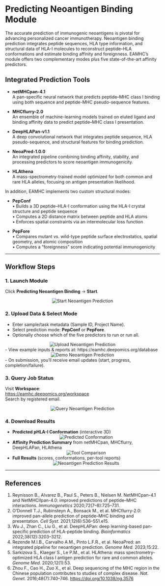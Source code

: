 # Predicting Neoantigen Binding Module

The accurate prediction of immunogenic neoantigens is pivotal for advancing personalized cancer immunotherapy. Neoantigen binding prediction integrates peptide sequences, HLA type information, and structural data of HLA-I molecules to reconstruct peptide–HLA conformations and estimate binding affinity and foreignness. EAMHC’s module offers two complementary modes plus five state-of-the-art affinity predictors.

## Integrated Prediction Tools

- **netMHCpan-4.1**  
  A pan-specific neural network that predicts peptide–MHC class I binding using both sequence and peptide-MHC pseudo-sequence features.  

- **MHCflurry-2.0**  
  An ensemble of machine-learning models trained on eluted ligand and binding affinity data to predict peptide–MHC class I presentation.  

- **DeepHLAPan-v1.1**  
  A deep convolutional network that integrates peptide sequence, HLA pseudo-sequence, and structural features for binding prediction.  

- **NeoaPred-1.0.0**  
  An integrated pipeline combining binding affinity, stability, and processing predictors to score neoantigen immunogenicity.  

- **HLAthena**  
  A mass-spectrometry-trained model optimized for both common and rare HLA alleles, focusing on antigen presentation likelihood.

In addition, EAMHC implements two custom structural modes:

- **PepConf**  
  • Builds a 3D peptide–HLA-I conformation using the HLA-I crystal structure and peptide sequence  
  • Computes a 2D distance matrix between peptide and HLA atoms  
  • Enforces spatial constraints via an intermolecular loss function  

- **PepFore**  
  • Compares mutant vs. wild-type peptide surface electrostatics, spatial geometry, and atomic composition  
  • Computes a “foreignness” score indicating potential immunogenicity  

---

## Workflow Steps

### 1. Launch Module  
Click **Predicting Neoantigen Binding** → **Start**.  
<div align="center">
  <img src="/figs/binding/start.png" alt="Start Neoantigen Prediction">
</div>

### 2. Upload Data & Select Mode  
- Enter sample/task metadata (Sample ID, Project Name).  
- Select prediction mode: **PepConf** or **PepFore**.  
- Optionally choose which of the five predictors to run or run all.  
<div align="center">
  <img src="/figs/binding/upload.png" alt="Upload Neoantigen Prediction">
</div>  
- View example inputs & reports at:  
  https://eamhc.deepomics.org/database  
<div align="center">
  <img src="/figs/binding/demo_data.png" alt="Demo Neoantigen Prediction">
</div>  
- On submission, you’ll receive email updates (start, progress, completion/failure).

### 3. Query Job Status  
Visit **Workspace**:  
https://eamhc.deepomics.org/workspace  
Search by registered email.  
<div align="center">
  <img src="/figs/binding/query.png" alt="Query Neoantigen Prediction">
</div>

### 4. Download Results  
- **Predicted pHLA-I Conformation** (interactive 3D)  
  <div align="center">
    <img src="/figs/binding/pdb.png" alt="Predicted Conformation">
  </div>  
- **Affinity Prediction Summary** from netMHCpan, MHCflurry, DeepHLAPan, HLAthena  
  <div align="center">
    <img src="/figs/binding/tables.png" alt="Tool Comparison">
  </div>  
- **Full Results** (scores, conformations, per-tool reports)  
  <div align="center">
    <img src="/figs/binding/demo_data.png" alt="Neoantigen Prediction Results">
  </div>

---

## References

1. Reynisson B., Alvarez B., Paul S., Peters B., Nielsen M. NetMHCpan-4.1 and NetMHCIIpan-4.0: improved predictions of peptide–MHC interactions. *Immunogenetics* 2020;72(7–8):725–731.  
2. O’Donnell T.J., Rubinsteyn A., Bonsack M., et al. MHCflurry-2.0: improved pan-allele prediction of peptide–MHC binding and presentation. *Cell Syst.* 2021;12(6):536–551.e15.  
3. Wu J., Zhan C., Liu G., et al. DeepHLAPan: deep learning-based pan-specific prediction of HLA-peptide binding. *Bioinformatics* 2022;38(12):3203–3212.  
4. Rezende M.I.B., Carvalho A.M., Pinto L.F.R., et al. NeoaPred: an integrated pipeline for neoantigen prediction. *Genome Med.* 2023;15:22.  
5. Sarkizova S., Klaeger S., Le P.M., et al. HLAthena: mass spectrometry-optimized HLA class I antigen prediction for rare and common alleles. *Genome Med.* 2020;12(1):53.  
6. Zhou F., Cao H., Zuo X., et al. Deep sequencing of the MHC region in the Chinese population contributes to studies of complex disease. *Nat. Genet.* 2016;48(7):740–746. https://doi.org/10.1038/ng.3576